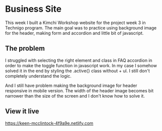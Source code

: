 # Business Site

This week I built a Kimchi Workshop website for the project week 3 in Technigo program. The main goal was to practice using background image for the header, making form and accordion and little bit of javascript.

## The problem

I struggled with selecting the right element and class in FAQ accordion in order to make the toggle function in javascript work. In my case I somehow solved it in the end by styling the .active{} class without + ul. I still don't completely understand the logic.  

And I still have problem making the background image for header responsive in mobile version. The width of the header image becomes bit narrower than the size of the screen and I don't know how to solve it. 


## View it live
https://keen-mcclintock-4f9a9e.netlify.com
